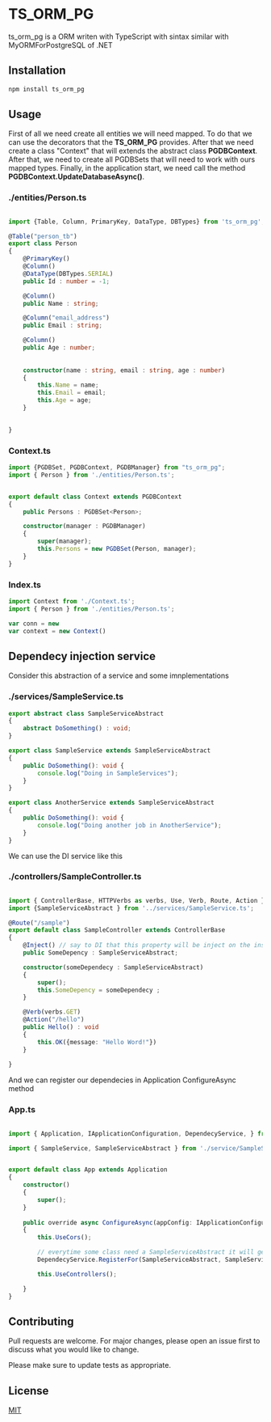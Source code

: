 # TS_ORM_PG

ts_orm_pg is a ORM writen with TypeScript with sintax similar with MyORMForPostgreSQL of .NET

## Installation



```bash
npm install ts_orm_pg
```


## Usage
First of all we need create all entities we will need mapped. To do that we can use the decorators that the __TS_ORM_PG__ provides.
After that we need create a class "Context" that will extends the abstract class __PGDBContext__.  
After that, we need to create all PGDBSets<T> that will need to work with ours mapped types.
Finally, in the application start, we need call the method __PGDBContext.UpdateDatabaseAsync()__. 

### ./entities/Person.ts

```typescript

import {Table, Column, PrimaryKey, DataType, DBTypes} from 'ts_orm_pg';

@Table("person_tb")
export class Person
{
    @PrimaryKey()
    @Column()
    @DataType(DBTypes.SERIAL)
    public Id : number = -1;

    @Column()
    public Name : string;

    @Column("email_address")
    public Email : string;

    @Column()    
    public Age : number; 
    
    
    constructor(name : string, email : string, age : number)
    {
        this.Name = name;
        this.Email = email;
        this.Age = age;       
    }
       

}
```

### Context.ts

```typescript
import {PGDBSet, PGDBContext, PGDBManager} from "ts_orm_pg";
import { Person } from './entities/Person.ts';


export default class Context extends PGDBContext
{
    public Persons : PGDBSet<Person>;

    constructor(manager : PGDBManager)
    {
        super(manager);  
        this.Persons = new PGDBSet(Person, manager);      
    }
}
```

### Index.ts

```typescript
import Context from './Context.ts';
import { Person } from './entities/Person.ts';

var conn = new 
var context = new Context() 

```

## Dependecy injection service
Consider this abstraction of a service and some imnplementations

### ./services/SampleService.ts

```typescript
export abstract class SampleServiceAbstract
{
    abstract DoSomething() : void;
}

export class SampleService extends SampleServiceAbstract
{
    public DoSomething(): void {
        console.log("Doing in SampleServices");
    }
}

export class AnotherService extends SampleServiceAbstract
{
    public DoSomething(): void {
        console.log("Doing another job in AnotherService");
    }
}
```

We can use the DI service like this

### ./controllers/SampleController.ts

```typescript

import { ControllerBase, HTTPVerbs as verbs, Use, Verb, Route, Action } from "web_api_base";
import {SampleServiceAbstract } from '../services/SampleService.ts';

@Route("/sample")
export default class SampleController extends ControllerBase
{   
    @Inject() // say to DI that this property will be inject on the instance
    public SomeDepency : SampleServiceAbstract;

    constructor(someDependecy : SampleServiceAbstract)
    {
        super();
        this.SomeDepency = someDependecy ;        
    }

    @Verb(verbs.GET)    
    @Action("/hello")
    public Hello() : void
    {
        this.OK({message: "Hello Word!"})
    }
    
}
```

And we can register our dependecies in Application ConfigureAsync method

### App.ts

```typescript 

import { Application, IApplicationConfiguration, DependecyService, } from "web_api_base";

import { SampleService, SampleServiceAbstract } from './service/SampleService';


export default class App extends Application
{
    constructor()
    {
        super();
    }
    
    public override async ConfigureAsync(appConfig: IApplicationConfiguration): Promise<void>
    {
        this.UseCors();

        // everytime some class need a SampleServiceAbstract it will get a intance of SampleService
        DependecyService.RegisterFor(SampleServiceAbstract, SampleService);     

        this.UseControllers();

    }  
}

```

## Contributing

Pull requests are welcome. For major changes, please open an issue first
to discuss what you would like to change.

Please make sure to update tests as appropriate.

## License

[MIT](https://choosealicense.com/licenses/mit/)